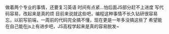 # 
做着两个专业的事情，还要复习英语
时间有点紧...怕后面JS部分赶不上进度
写代码容易，改起来是真的烦
目前来说就这些吧，编程这种事情不长久钻研很容易忘，以前写前端，一周前的代码完全搞不懂，现在更是一年多没搞这些了
希望能在自己能在js上有进步吧，JS高程学起来是真的容易脱发~
